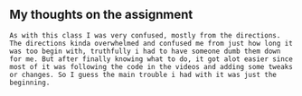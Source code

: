 ## My thoughts on the assignment

    As with this class I was very confused, mostly from the directions. The directions kinda overwhelmed and confused me from just how long it was too begin with, truthfully i had to have someone dumb them down for me. But after finally knowing what to do, it got alot easier since most of it was following the code in the videos and adding some tweaks or changes. So I guess the main trouble i had with it was just the beginning.
